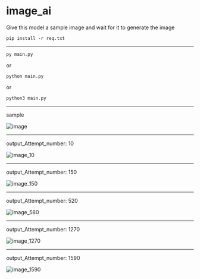 # image_ai
Give this model a sample image and wait for it to generate the image

```
pip install -r req.txt
```
______________________________________
```
py main.py
```
or
```
python main.py
```
or
```
python3 main.py
```
______________________________________

sample





![image](https://github.com/user-attachments/assets/522be070-41dc-431d-bda2-567df2198d00)
______________________________________

output_Attempt_number: 10






![image_10](https://github.com/user-attachments/assets/aa78fd1b-621e-452c-b2fb-020b8ae9e769)

______________________________________

output_Attempt_number: 150





![image_150](https://github.com/user-attachments/assets/d97517cd-354d-4315-ba25-997ae38d2086)

______________________________________

output_Attempt_number: 520





![image_580](https://github.com/user-attachments/assets/9a56a3cf-558b-46c1-8603-76d0079f7f40)

______________________________________

output_Attempt_number: 1270





![image_1270](https://github.com/user-attachments/assets/b8d71072-ee98-45e3-bbb3-14ba4dc4a38c)

______________________________________

output_Attempt_number: 1590





![image_1590](https://github.com/user-attachments/assets/4b7a4f90-0b66-4958-b679-0e99046a3355)
